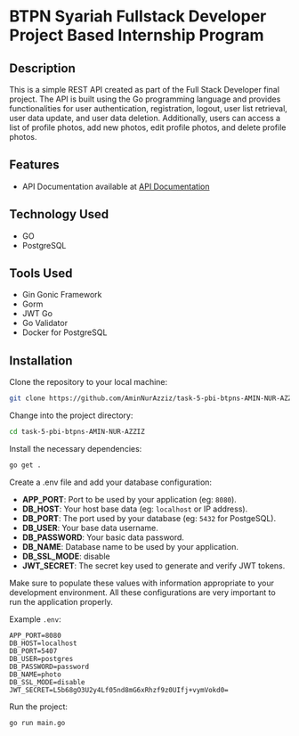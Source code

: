 # BTPN Syariah Fullstack Developer Project Based Internship Program

## Description
This is a simple REST API created as part of the Full Stack Developer final project. The API is built using the Go programming language and provides functionalities for user authentication, registration, logout, user list retrieval, user data update, and user data deletion. Additionally, users can access a list of profile photos, add new photos, edit profile photos, and delete profile photos.

## Features
- API Documentation available at [API Documentation](https://documenter.getpostman.com/view/30470341/2s9YsDja6b)

## Technology Used
- GO
- PostgreSQL

## Tools Used
- Gin Gonic Framework
- Gorm
- JWT Go
- Go Validator
- Docker for PostgreSQL

## Installation

Clone the repository to your local machine:

```bash
git clone https://github.com/AminNurAzziz/task-5-pbi-btpns-AMIN-NUR-AZZIZ.git
```

Change into the project directory:

```bash
cd task-5-pbi-btpns-AMIN-NUR-AZZIZ
```

Install the necessary dependencies:

```bash
go get .
```

Create a .env file and add your database configuration:
- **APP_PORT**: Port to be used by your application (eg: `8080`).
- **DB_HOST**: Your host base data (eg: `localhost` or IP address).
- **DB_PORT**: The port used by your database (eg: `5432` for PostgeSQL).
- **DB_USER**: Your base data username.
- **DB_PASSWORD**: Your basic data password.
- **DB_NAME**: Database name to be used by your application.
- **DB_SSL_MODE**: disable
- **JWT_SECRET**: The secret key used to generate and verify JWT tokens.

Make sure to populate these values with information appropriate to your development environment. All these configurations are very important to run the application properly.

Example `.env`:

```env
APP_PORT=8080
DB_HOST=localhost
DB_PORT=5407
DB_USER=postgres
DB_PASSWORD=password
DB_NAME=photo
DB_SSL_MODE=disable
JWT_SECRET=L5b68gO3U2y4Lf05nd8mG6xRhzf9z0UIfj+vymVokd0=
```

Run the project:

```bash
go run main.go
```
